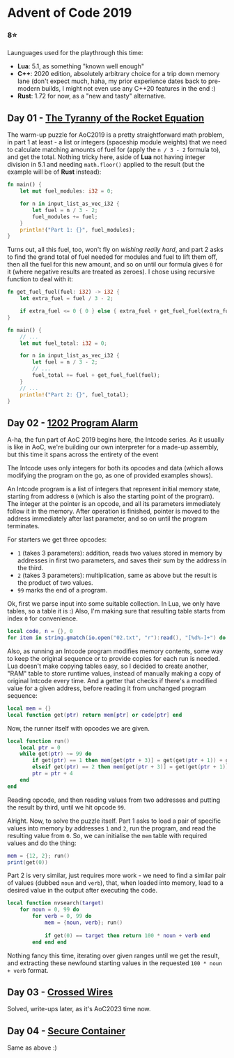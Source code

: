 # Advent of Code 2019
### 8:star:
Launguages used for the playthrough this time:
- **Lua**: 5.1, as something "known well enough"
- **C++**: 2020 edition, absolutely arbitrary choice for a trip down memory lane (don't expect much, haha, my prior experience dates back to pre-modern builds, I might not even use any C++20 features in the end :)
- **Rust**: 1.72 for now, as a "new and tasty" alternative.
## Day 01 - [The Tyranny of the Rocket Equation](https://adventofcode.com/2019/day/1)
The warm-up puzzle for AoC2019 is a pretty straightforward math problem, in part 1 at least - a list or integers (spaceship module weights) that we need to calculate matching amounts of fuel for (apply the `n / 3 - 2` formula to), and get the total. Nothing tricky here, aside of **Lua** not having integer division in 5.1 and needing `math.floor()` applied to the result (but the example will be of **Rust** instead):
```rust
fn main() {
    let mut fuel_modules: i32 = 0;

    for n in input_list_as_vec_i32 {
        let fuel = n / 3 - 2;
        fuel_modules += fuel;
    }
    println!("Part 1: {}", fuel_modules);
}
```
Turns out, all this fuel, too, won't fly on *wishing really hard*, and part 2 asks to find the grand total of fuel needed for modules and fuel to lift them off, then all the fuel for this new amount, and so on until our formula gives `0` for it (where negative results are treated as zeroes). I chose using recursive function to deal with it:
```rust
fn get_fuel_fuel(fuel: i32) -> i32 {
    let extra_fuel = fuel / 3 - 2;

    if extra_fuel <= 0 { 0 } else { extra_fuel + get_fuel_fuel(extra_fuel) }
}

fn main() {
    // ...
    let mut fuel_total: i32 = 0;

    for n in input_list_as_vec_i32 {
        let fuel = n / 3 - 2;
        // ...
        fuel_total += fuel + get_fuel_fuel(fuel);
    }
    // ...
    println!("Part 2: {}", fuel_total);
}
```
## Day 02 - [1202 Program Alarm](https://adventofcode.com/2019/day/2)
A-ha, the fun part of AoC 2019 begins here, the Intcode series. As it usually is like in AoC, we're building our own interpreter for a made-up assembly, but this time it spans across the entirety of the event

The Intcode uses only integers for both its opcodes and data (which allows modifying the program on the go, as one of provided examples shows).

An Intcode program is a list of integers that represent initial memory state, starting from address `0` (which is also the starting point of the program). The integer at the pointer is an opcode, and all its parameters immediately follow it in the memory. After operation is finished, pointer is moved to the address immediately after last parameter, and so on until the program terminates.

For starters we get three opcodes:
- `1` (takes 3 parameters): addition, reads two values stored in memory by addresses in first two parameters, and saves their sum by the address in the third.
- `2` (takes 3 parameters): multiplication, same as above but the result is the product of two values.
- `99` marks the end of a program.

Ok, first we parse input into some suitable collection. In Lua, we only have tables, so a table it is :) Also, I'm making sure that resulting table starts from index `0` for convenience.
```lua
local code, n = {}, 0
for item in string.gmatch(io.open("02.txt", "r"):read(), "[%d%-]+") do code[n] = tonumber(item); n = n + 1 end
```
Also, as running an Intcode program modifies memory contents, some way to keep the original sequence or to provide copies for each run is needed. Lua doesn't make copying tables easy, so I decided to create another, "RAM" table to store runtime values, instead of manually making a copy of original Intcode every time. And a getter that checks if there's a modified value for a given address, before reading it from unchanged program sequence:
```lua
local mem = {}
local function get(ptr) return mem[ptr] or code[ptr] end
```
Now, the runner itself with opcodes we are given.
```lua
local function run()
    local ptr = 0
    while get(ptr) ~= 99 do
        if get(ptr) == 1 then mem[get(ptr + 3)] = get(get(ptr + 1)) + get(get(ptr + 2))
        elseif get(ptr) == 2 then mem[get(ptr + 3)] = get(get(ptr + 1)) * get(get(ptr + 2)) end
        ptr = ptr + 4
    end
end
```
Reading opcode, and then reading values from two addresses and putting the result by third, until we hit opcode `99`.

Alright. Now, to solve the puzzle itself. Part 1 asks to load a pair of specific values into memory by addresses `1` and `2`, run the program, and read the resulting value from `0`. So, we can initialise the `mem` table with required values and do the thing:
```lua
mem = {12, 2}; run()
print(get(0))
```
Part 2 is very similar, just requires more work - we need to find a similar pair of values (dubbed `noun` and `verb`), that, when loaded into memory, lead to a desired value in the output after executing the code.
```lua
local function nvsearch(target)
    for noun = 0, 99 do
        for verb = 0, 99 do
            mem = {noun, verb}; run()
            
            if get(0) == target then return 100 * noun + verb end
        end end end
```
Nothing fancy this time, iterating over given ranges until we get the result, and extracting these newfound starting values in the requested `100 * noun + verb` format.

## Day 03 - [Crossed Wires](https://adventofcode.com/2019/day/3)
Solved, write-ups later, as it's AoC2023 time now.
## Day 04 - [Secure Container](https://adventofcode.com/2019/day/4)
Same as above :)